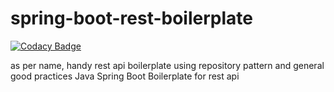 # spring-boot-rest-boilerplate

[![Codacy Badge](https://api.codacy.com/project/badge/Grade/1f9a953f943d49fbaeea00bd9f5ad12a)](https://app.codacy.com/gh/jtrefon/spring-boot-rest-boilerplate?utm_source=github.com&utm_medium=referral&utm_content=jtrefon/spring-boot-rest-boilerplate&utm_campaign=Badge_Grade)

as per name, handy rest api boilerplate using repository pattern and general good practices
Java Spring Boot Boilerplate for rest api
